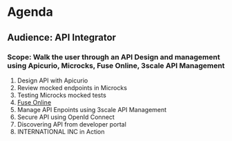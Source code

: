 # Agenda
## Audience: API Integrator
### Scope: Walk the user through an API Design and management using Apicurio, Microcks, Fuse Online, 3scale API Management 

1. Design API with Apicurio
2. Review mocked endpoints in Microcks
3. Testing Microcks mocked tests
4. [Fuse Online](lab04/#lab-4)
5. Manage API Enpoints using 3scale API Management 
6. Secure API using OpenId Connect
7. Discovering API from developer portal
8. INTERNATIONAL INC in Action
